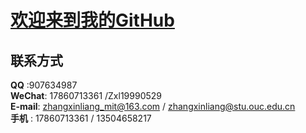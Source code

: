 # [欢迎来到我的GitHub](https://zxl19990529.github.io/)
## 联系方式
**QQ** :907634987  
**WeChat**: 17860713361 /Zxl19990529  
**E-mail**: zhangxinliang_mit@163.com / zhangxinliang@stu.ouc.edu.cn  
**手机** : 17860713361 / 13504658217  
